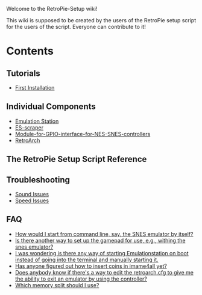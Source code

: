 Welcome to the RetroPie-Setup wiki!

This wiki is supposed to be created by the users of the RetroPie setup script for the users of the script. Everyone can contribute to it!

# Contents

## Tutorials
* [First Installation](https://github.com/petrockblog/RetroPie-Setup/wiki/First-Installation)

## Individual Components
* [Emulation Station](https://github.com/petrockblog/RetroPie-Setup/wiki/EmulationStation)
* [ES-scraper](https://github.com/petrockblog/RetroPie-Setup/wiki/ES-scraper)
* [Module-for-GPIO-interface-for-NES-SNES-controllers](https://github.com/petrockblog/RetroPie-Setup/wiki/Module-for-GPIO-interface-for-NES-SNES-controllers)
* [RetroArch](https://github.com/petrockblog/RetroPie-Setup/wiki/RetroArch)

## The RetroPie Setup Script Reference

## Troubleshooting
* [Sound Issues](https://github.com/petrockblog/RetroPie-Setup/wiki/Sound-Issues)
* [Speed Issues](https://github.com/petrockblog/RetroPie-Setup/wiki/Speed-Issues)

## FAQ

* [How would I start from command line, say, the SNES emulator by itself?](https://github.com/petrockblog/RetroPie-Setup/wiki/How-would-I-start-from-command-line,-say,-the-SNES-emulator-by-itself%3F)
* [Is there another way to set up the gamepad for use, e.g., withing the snes emulator?](https://github.com/petrockblog/RetroPie-Setup/wiki/Is-there-another-way-to-set-up-the-gamepad-for-use,-e.g.,-withing-the-snes-emulator%3F)
* [I was wondering is there any way of starting Emulationstation on boot instead of going into the terminal and manually starting it.](https://github.com/petrockblog/RetroPie-Setup/wiki/I-was-wondering-is-there-any-way-of-starting-Emulationstation-on-boot-instead-of-going-into-the-terminal-and-manually-starting-it.)
* [Has anyone figured out how to insert coins in imame4all yet?](https://github.com/petrockblog/RetroPie-Setup/wiki/Has-anyone-figured-out-how-to-insert-coins-in-imame4all-yet%3F)
* [Does anybody know if there's a way to edit the retroarch.cfg to give me the ability to exit an emulator by using the controller?](https://github.com/petrockblog/RetroPie-Setup/wiki/Does-anybody-know-if-there%27s-a-way-to-edit-the-retroarch.cfg-to-give-me-the-ability-to-exit-an-emulator-by-using-the-controller%3F)
* [Which memory split should I use?](https://github.com/petrockblog/RetroPie-Setup/wiki/Which-memory-split-should-I-use%3F)
